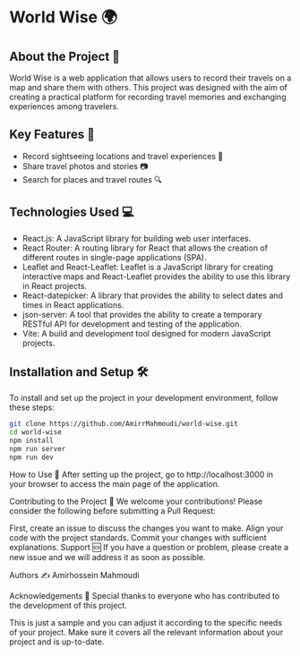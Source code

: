 # World Wise 🌍

## About the Project 📖
World Wise is a web application that allows users to record their travels on a map and share them with others. This project was designed with the aim of creating a practical platform for recording travel memories and exchanging experiences among travelers.

## Key Features 🔑
- Record sightseeing locations and travel experiences 📍
- Share travel photos and stories 📷
- Search for places and travel routes 🔍

## Technologies Used 💻
- React.js: A JavaScript library for building web user interfaces.
- React Router: A routing library for React that allows the creation of different routes in single-page applications (SPA).
- Leaflet and React-Leaflet: Leaflet is a JavaScript library for creating interactive maps and React-Leaflet provides the ability to use this library in React projects.
- React-datepicker: A library that provides the ability to select dates and times in React applications.
- json-server: A tool that provides the ability to create a temporary RESTful API for development and testing of the application.
- Vite: A build and development tool designed for modern JavaScript projects.

## Installation and Setup 🛠️
To install and set up the project in your development environment, follow these steps:

```bash
git clone https://github.com/AmirrMahmoudi/world-wise.git
cd world-wise
npm install
npm run server
npm run dev
```

How to Use 🚀
After setting up the project, go to http://localhost:3000 in your browser to access the main page of the application.

Contributing to the Project 🤝
We welcome your contributions! Please consider the following before submitting a Pull Request:

First, create an issue to discuss the changes you want to make.
Align your code with the project standards.
Commit your changes with sufficient explanations.
Support 🆘
If you have a question or problem, please create a new issue and we will address it as soon as possible.

Authors ✍️
Amirhossein Mahmoudi

Acknowledgements 🙏
Special thanks to everyone who has contributed to the development of this project.

This is just a sample and you can adjust it according to the specific needs of your project. Make sure it covers all the relevant information about your project and is up-to-date.


